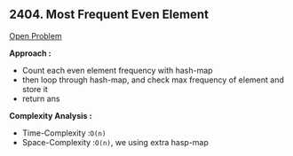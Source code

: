 ## 2404. Most Frequent Even Element

[Open Problem](https://leetcode.com/problems/most-frequent-even-element/description/)

**Approach :**<br>

-   Count each even element frequency with hash-map
-   then loop through hash-map, and check max frequency of element and store it
-   return ans

**Complexity Analysis :**<br>

-   Time-Complexity :`O(n)`
-   Space-Complexity :`O(n)`, we using extra hasp-map
